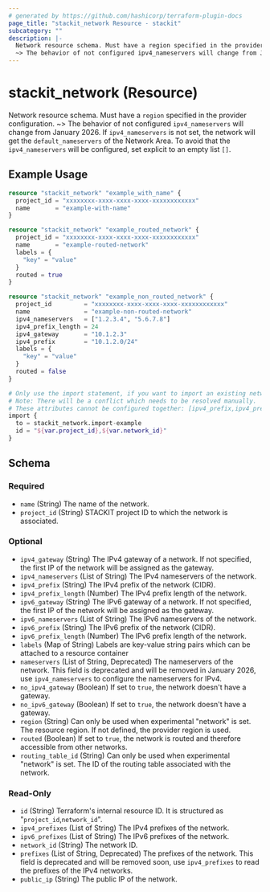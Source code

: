 ```yaml
---
# generated by https://github.com/hashicorp/terraform-plugin-docs
page_title: "stackit_network Resource - stackit"
subcategory: ""
description: |-
  Network resource schema. Must have a region specified in the provider configuration.
  ~> The behavior of not configured ipv4_nameservers will change from January 2026. If ipv4_nameservers is not set, the network will get the default_nameservers of the Network Area. To avoid that the ipv4_nameservers will be configured, set explicit to an empty list [].
---
```


# stackit_network (Resource)

Network resource schema. Must have a `region` specified in the provider configuration.
~> The behavior of not configured `ipv4_nameservers` will change from January 2026. If `ipv4_nameservers` is not set, the network will get the `default_nameservers` of the Network Area. To avoid that the `ipv4_nameservers` will be configured, set explicit to an empty list `[]`.

## Example Usage

```terraform
resource "stackit_network" "example_with_name" {
  project_id = "xxxxxxxx-xxxx-xxxx-xxxx-xxxxxxxxxxxx"
  name       = "example-with-name"
}

resource "stackit_network" "example_routed_network" {
  project_id = "xxxxxxxx-xxxx-xxxx-xxxx-xxxxxxxxxxxx"
  name       = "example-routed-network"
  labels = {
    "key" = "value"
  }
  routed = true
}

resource "stackit_network" "example_non_routed_network" {
  project_id         = "xxxxxxxx-xxxx-xxxx-xxxx-xxxxxxxxxxxx"
  name               = "example-non-routed-network"
  ipv4_nameservers   = ["1.2.3.4", "5.6.7.8"]
  ipv4_prefix_length = 24
  ipv4_gateway       = "10.1.2.3"
  ipv4_prefix        = "10.1.2.0/24"
  labels = {
    "key" = "value"
  }
  routed = false
}

# Only use the import statement, if you want to import an existing network
# Note: There will be a conflict which needs to be resolved manually.
# These attributes cannot be configured together: [ipv4_prefix,ipv4_prefix_length,ipv4_gateway]
import {
  to = stackit_network.import-example
  id = "${var.project_id},${var.network_id}"
}
```

<!-- schema generated by tfplugindocs -->
## Schema

### Required

- `name` (String) The name of the network.
- `project_id` (String) STACKIT project ID to which the network is associated.

### Optional

- `ipv4_gateway` (String) The IPv4 gateway of a network. If not specified, the first IP of the network will be assigned as the gateway.
- `ipv4_nameservers` (List of String) The IPv4 nameservers of the network.
- `ipv4_prefix` (String) The IPv4 prefix of the network (CIDR).
- `ipv4_prefix_length` (Number) The IPv4 prefix length of the network.
- `ipv6_gateway` (String) The IPv6 gateway of a network. If not specified, the first IP of the network will be assigned as the gateway.
- `ipv6_nameservers` (List of String) The IPv6 nameservers of the network.
- `ipv6_prefix` (String) The IPv6 prefix of the network (CIDR).
- `ipv6_prefix_length` (Number) The IPv6 prefix length of the network.
- `labels` (Map of String) Labels are key-value string pairs which can be attached to a resource container
- `nameservers` (List of String, Deprecated) The nameservers of the network. This field is deprecated and will be removed in January 2026, use `ipv4_nameservers` to configure the nameservers for IPv4.
- `no_ipv4_gateway` (Boolean) If set to `true`, the network doesn't have a gateway.
- `no_ipv6_gateway` (Boolean) If set to `true`, the network doesn't have a gateway.
- `region` (String) Can only be used when experimental "network" is set.
The resource region. If not defined, the provider region is used.
- `routed` (Boolean) If set to `true`, the network is routed and therefore accessible from other networks.
- `routing_table_id` (String) Can only be used when experimental "network" is set.
The ID of the routing table associated with the network.

### Read-Only

- `id` (String) Terraform's internal resource ID. It is structured as "`project_id`,`network_id`".
- `ipv4_prefixes` (List of String) The IPv4 prefixes of the network.
- `ipv6_prefixes` (List of String) The IPv6 prefixes of the network.
- `network_id` (String) The network ID.
- `prefixes` (List of String, Deprecated) The prefixes of the network. This field is deprecated and will be removed soon, use `ipv4_prefixes` to read the prefixes of the IPv4 networks.
- `public_ip` (String) The public IP of the network.
